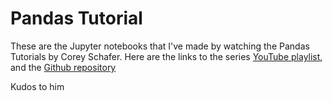 # Pandas Tutorial

These are the Jupyter notebooks that I've made by watching the Pandas Tutorials by Corey Schafer. Here are the links to the series [YouTube playlist](https://www.youtube.com/playlist?list=PL-osiE80TeTsWmV9i9c58mdDCSskIFdDS), and the [Github repository](https://github.com/CoreyMSchafer/code_snippets/tree/master/Python/Pandas)

Kudos to him